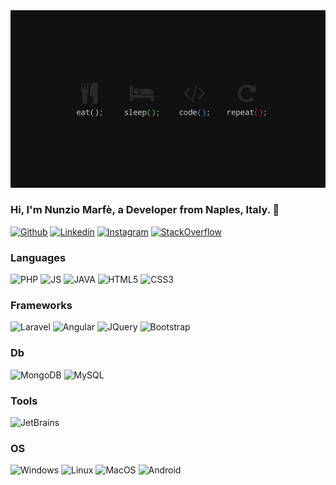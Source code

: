 <img src="https://github.com/Taoshan98/Taoshan98/blob/master/Header.jpg" alt="Taoshan98_header">

<!-- Your title -->
### Hi, I'm Nunzio Marfè, a Developer from Naples, Italy. 🚀

<!-- Your badges
You can use the website to generate badges: https://shields.io/
-->
[![Github](https://img.shields.io/badge/-Github-000?style=flat&logo=Github&logoColor=white)](https://github.com/Taoshan98)
[![Linkedin](https://img.shields.io/badge/-LinkedIn-blue?style=flat&logo=Linkedin&logoColor=white)](https://www.linkedin.com/in/nunzio-marf%C3%A8-854b79129/)
[![Instagram](https://img.shields.io/badge/-Instagram-c13584?style=flat&labelColor=c13584&logo=instagram&logoColor=white)](https://www.instagram.com/taoshan98/)
[![StackOverflow](https://img.shields.io/badge/-StackOverflow-f48024?style=flat&labelColor=f48024&logo=stackoverflow&logoColor=white)](https://stackoverflow.com/users/8567455/nunzio-marf%c3%a9)

### Languages
![PHP](https://img.shields.io/badge/PHP-gray?logo=php&style=for-the-badge)
![JS](https://img.shields.io/badge/JS-gray?logo=javascript&style=for-the-badge)
![JAVA](https://img.shields.io/badge/JAVA-gray?logo=java&style=for-the-badge)
![HTML5](https://img.shields.io/badge/HTML5-gray?logo=html5&style=for-the-badge)
![CSS3](https://img.shields.io/badge/CSS3-gray?logo=css3&style=for-the-badge)

### Frameworks
![Laravel](https://img.shields.io/badge/Laravel-gray?logo=laravel&style=for-the-badge)
![Angular](https://img.shields.io/badge/Angular-gray?logo=angular&style=for-the-badge)
![JQuery](https://img.shields.io/badge/JQuery-gray?logo=jquery&style=for-the-badge)
![Bootstrap](https://img.shields.io/badge/BOOTSTRAP-gray?logo=bootstrap&style=for-the-badge)

### Db
![MongoDB](https://img.shields.io/badge/mongodb-gray?logo=mongodb&style=for-the-badge)
![MySQL](https://img.shields.io/badge/MySQL-gray?logo=mysql&style=for-the-badge)

### Tools
![JetBrains](https://img.shields.io/badge/JetBrains-gray?logo=jetbrains&style=for-the-badge)

### OS
![Windows](https://img.shields.io/badge/Windows-gray?logo=windows&style=for-the-badge)
![Linux](https://img.shields.io/badge/Linux-gray?logo=linux&style=for-the-badge)
![MacOS](https://img.shields.io/badge/MacOS-gray?logo=apple&style=for-the-badge)
![Android](https://img.shields.io/badge/Android-gray?logo=android&style=for-the-badge)
